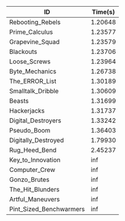 |ID|Time(s)|
|-|-|
|Rebooting_Rebels|1.20648|
|Prime_Calculus|1.23577|
|Grapevine_Squad|1.23579|
|Blackouts|1.23706|
|Loose_Screws|1.23964|
|Byte_Mechanics|1.26738|
|The_ERROR_List|1.30189|
|Smalltalk_Dribble|1.30609|
|Beasts|1.31699|
|Hackerjacks|1.31737|
|Digital_Destroyers|1.33242|
|Pseudo_Boom|1.36403|
|Digitally_Destroyed|1.79930|
|Rug_Heed_Bend|2.45237|
|Key_to_Innovation|inf|
|Computer_Crew|inf|
|Gonzo_Brutes|inf|
|The_Hit_Blunders|inf|
|Artful_Maneuvers|inf|
|Pint_Sized_Benchwarmers|inf|
